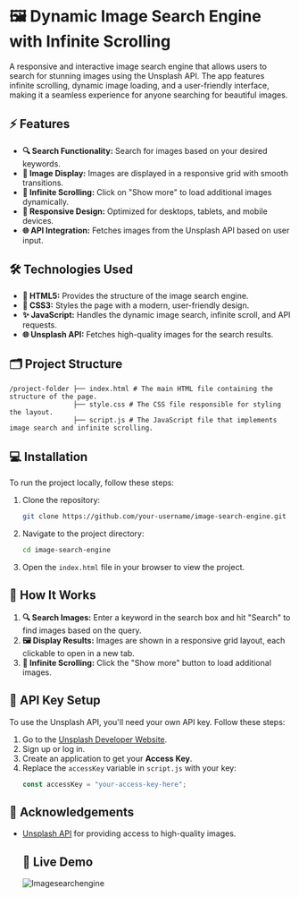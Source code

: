 # 🖼️ Dynamic Image Search Engine with Infinite Scrolling

A responsive and interactive image search engine that allows users to search for stunning images using the Unsplash API. The app features infinite scrolling, dynamic image loading, and a user-friendly interface, making it a seamless experience for anyone searching for beautiful images.

## ⚡ Features
- **🔍 Search Functionality:** Search for images based on your desired keywords.
- **📸 Image Display:** Images are displayed in a responsive grid with smooth transitions.
- **🔄 Infinite Scrolling:** Click on "Show more" to load additional images dynamically.
- **📱 Responsive Design:** Optimized for desktops, tablets, and mobile devices.
- **🌐 API Integration:** Fetches images from the Unsplash API based on user input.


## 🛠️ Technologies Used
- **🎨 HTML5:** Provides the structure of the image search engine.
- **🎨 CSS3:** Styles the page with a modern, user-friendly design.
- **✨ JavaScript:** Handles the dynamic image search, infinite scroll, and API requests.
- **🌐 Unsplash API:** Fetches high-quality images for the search results.

## 🗂️ Project Structure
```
/project-folder ├── index.html # The main HTML file containing the structure of the page.
                ├── style.css # The CSS file responsible for styling the layout.
                ├── script.js # The JavaScript file that implements image search and infinite scrolling.
```


## 💻 Installation

To run the project locally, follow these steps:

1. Clone the repository:
    ```bash
    git clone https://github.com/your-username/image-search-engine.git
    ```
2. Navigate to the project directory:
    ```bash
    cd image-search-engine
    ```
3. Open the `index.html` file in your browser to view the project.

## 🔧 How It Works

1. **🔍 Search Images:** Enter a keyword in the search box and hit "Search" to find images based on the query.
2. **🖼️ Display Results:** Images are shown in a responsive grid layout, each clickable to open in a new tab.
3. **🔄 Infinite Scrolling:** Click the "Show more" button to load additional images.

## 🔑 API Key Setup

To use the Unsplash API, you'll need your own API key. Follow these steps:
1. Go to the [Unsplash Developer Website](https://unsplash.com/developers).
2. Sign up or log in.
3. Create an application to get your **Access Key**.
4. Replace the `accessKey` variable in `script.js` with your key:
    ```javascript
    const accessKey = "your-access-key-here";
    ```


## 🤝 Acknowledgements
- [Unsplash API](https://unsplash.com/documentation) for providing access to high-quality images.


  ## 🚀 Live Demo


  ![Imagesearchengine]([Imgur](https://imgur.com/jQofAeB))



